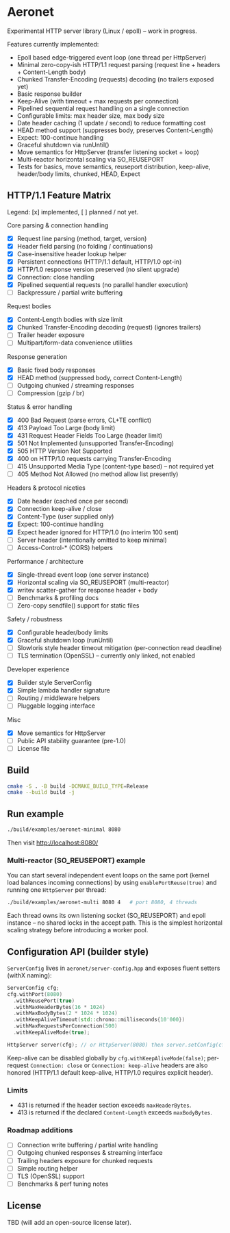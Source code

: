 # Aeronet

Experimental HTTP server library (Linux / epoll) – work in progress.

Features currently implemented:

- Epoll based edge-triggered event loop (one thread per HttpServer)
- Minimal zero-copy-ish HTTP/1.1 request parsing (request line + headers + Content-Length body)
- Chunked Transfer-Encoding (requests) decoding (no trailers exposed yet)
- Basic response builder
- Keep-Alive (with timeout + max requests per connection)
- Pipelined sequential request handling on a single connection
- Configurable limits: max header size, max body size
- Date header caching (1 update / second) to reduce formatting cost
- HEAD method support (suppresses body, preserves Content-Length)
- Expect: 100-continue handling
- Graceful shutdown via runUntil()
- Move semantics for HttpServer (transfer listening socket + loop)
- Multi-reactor horizontal scaling via SO_REUSEPORT
- Tests for basics, move semantics, reuseport distribution, keep-alive, header/body limits, chunked, HEAD, Expect

## HTTP/1.1 Feature Matrix

Legend: [x] implemented, [ ] planned / not yet.

Core parsing & connection handling

- [x] Request line parsing (method, target, version)
- [x] Header field parsing (no folding / continuations)
- [x] Case-insensitive header lookup helper
- [x] Persistent connections (HTTP/1.1 default, HTTP/1.0 opt-in)
- [x] HTTP/1.0 response version preserved (no silent upgrade)
- [x] Connection: close handling
- [x] Pipelined sequential requests (no parallel handler execution)
- [ ] Backpressure / partial write buffering

Request bodies

- [x] Content-Length bodies with size limit
- [x] Chunked Transfer-Encoding decoding (request) (ignores trailers)
- [ ] Trailer header exposure
- [ ] Multipart/form-data convenience utilities

Response generation

- [x] Basic fixed body responses
- [x] HEAD method (suppressed body, correct Content-Length)
- [ ] Outgoing chunked / streaming responses
- [ ] Compression (gzip / br)

Status & error handling

- [x] 400 Bad Request (parse errors, CL+TE conflict)
- [x] 413 Payload Too Large (body limit)
- [x] 431 Request Header Fields Too Large (header limit)
- [x] 501 Not Implemented (unsupported Transfer-Encoding)
- [x] 505 HTTP Version Not Supported
- [x] 400 on HTTP/1.0 requests carrying Transfer-Encoding
- [ ] 415 Unsupported Media Type (content-type based) – not required yet
- [ ] 405 Method Not Allowed (no method allow list presently)

Headers & protocol niceties

- [x] Date header (cached once per second)
- [x] Connection keep-alive / close
- [x] Content-Type (user supplied only)
- [x] Expect: 100-continue handling
- [x] Expect header ignored for HTTP/1.0 (no interim 100 sent)
- [ ] Server header (intentionally omitted to keep minimal)
- [ ] Access-Control-* (CORS) helpers

Performance / architecture

- [x] Single-thread event loop (one server instance)
- [x] Horizontal scaling via SO_REUSEPORT (multi-reactor)
- [x] writev scatter-gather for response header + body
- [ ] Benchmarks & profiling docs
- [ ] Zero-copy sendfile() support for static files

Safety / robustness

- [x] Configurable header/body limits
- [x] Graceful shutdown loop (runUntil)
- [ ] Slowloris style header timeout mitigation (per-connection read deadline)
- [ ] TLS termination (OpenSSL) – currently only linked, not enabled

Developer experience

- [x] Builder style ServerConfig
- [x] Simple lambda handler signature
- [ ] Routing / middleware helpers
- [ ] Pluggable logging interface

Misc

- [x] Move semantics for HttpServer
- [ ] Public API stability guarantee (pre-1.0)
- [ ] License file

## Build

```bash
cmake -S . -B build -DCMAKE_BUILD_TYPE=Release
cmake --build build -j
```

## Run example

```bash
./build/examples/aeronet-minimal 8080
```

Then visit <http://localhost:8080/>

### Multi-reactor (SO_REUSEPORT) example

You can start several independent event loops on the same port (kernel load balances incoming connections) by using
`enablePortReuse(true)` and running one `HttpServer` per thread:

```bash
./build/examples/aeronet-multi 8080 4   # port 8080, 4 threads
```

Each thread owns its own listening socket (SO_REUSEPORT) and epoll instance – no shared locks in the accept path.
This is the simplest horizontal scaling strategy before introducing a worker pool.

## Configuration API (builder style)

`ServerConfig` lives in `aeronet/server-config.hpp` and exposes fluent setters (withX naming):

```cpp
ServerConfig cfg;
cfg.withPort(8080)
  .withReusePort(true)
  .withMaxHeaderBytes(16 * 1024)
  .withMaxBodyBytes(2 * 1024 * 1024)
  .withKeepAliveTimeout(std::chrono::milliseconds{10'000})
  .withMaxRequestsPerConnection(500)
  .withKeepAliveMode(true);

HttpServer server(cfg); // or HttpServer(8080) then server.setConfig(cfgWithoutPort);
```

Keep-alive can be disabled globally by `cfg.withKeepAliveMode(false)`; per-request `Connection: close` or `Connection: keep-alive` headers are also honored (HTTP/1.1 default keep-alive, HTTP/1.0 requires explicit header).

### Limits

- 431 is returned if the header section exceeds `maxHeaderBytes`.
- 413 is returned if the declared `Content-Length` exceeds `maxBodyBytes`.

### Roadmap additions

- [ ] Connection write buffering / partial write handling
- [ ] Outgoing chunked responses & streaming interface
- [ ] Trailing headers exposure for chunked requests
- [ ] Simple routing helper
- [ ] TLS (OpenSSL) support
- [ ] Benchmarks & perf tuning notes
 
## License

TBD (will add an open-source license later).
